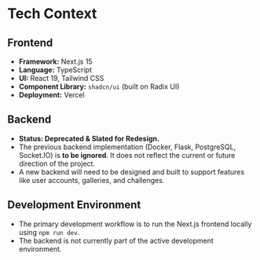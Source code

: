 # Tech Context

## Frontend
- **Framework:** Next.js 15
- **Language:** TypeScript
- **UI:** React 19, Tailwind CSS
- **Component Library:** `shadcn/ui` (built on Radix UI)
- **Deployment:** Vercel

## Backend
- **Status: Deprecated & Slated for Redesign.**
- The previous backend implementation (Docker, Flask, PostgreSQL, Socket.IO) is **to be ignored**. It does not reflect the current or future direction of the project.
- A new backend will need to be designed and built to support features like user accounts, galleries, and challenges.

## Development Environment
- The primary development workflow is to run the Next.js frontend locally using `npm run dev`.
- The backend is not currently part of the active development environment.
